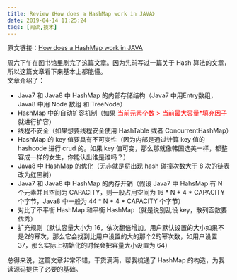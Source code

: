 ```yaml
---
title: Review 《How does a HashMap work in JAVA》
date: 2019-04-14 11:25:24
tags: [阅读,技术]
---
```

原文链接：[How does a HashMap work in JAVA](http://coding-geek.com/how-does-a-hashmap-work-in-java/#Internal_storage)  

周六下午在图书馆里刷完了这篇文章。因为先前写过一篇关于 Hash 算法的文章，所以这篇文章看下来基本上都能懂。  
文章介绍了：  
* Java7 和 Java8 中 HashMap 的内部存储结构（Java7 中用Entry数组，Java8 中用 Node 数组 和 TreeNode）
* HashMap 中的自动扩容机制（如果 <font color=red>当前元素个数 > 当前最大容量*填充因子</font> 就进行扩容）
* 线程不安全（如果想要线程安全使用 HashTable 或者 ConcurrentHashMap）
* HashMap 的 key 值要具有不可变性（因为内部是通过计算 key 值的 hashcode 进行 crud 的。如果 key 值可变，那么那就像韩国选美一样，都整容成一样的女生，你能认出谁是谁吗？）
* Java8 中 HashMap 的优化（无非就是将出现 hash 碰撞次数大于 8 次的链表改为红黑树）
* Java7 和 Java8 中 HashMap 的内存开销（假设 Java7 中 HahsMap 有 N 个元素并且空间为 CAPACITY，则一般占用空间为 16 * N + 4 * CAPACITY 个字节，Java8 中一般为 44 * N + 4 * CAPACITY 个字节）
* 对比了不平衡 HashMap 和平衡 HashMap（就是说别乱设 key，散列函数要优秀）
* 扩充规则（默认容量大小为 16，依次翻倍增加。用户默认设置的大小如果不是2的幂次，那么它会找到比用户设置的大的那个2的幂次数，如用户设置 37，那么实际上初始化的时候会把容量大小设置为 64）

总得来说，这篇文章非常不错，干货满满，帮我梳通了 HashMap 的构造，为我读源码提供了必要的基础。